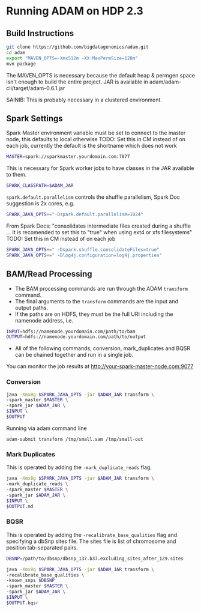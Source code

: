 # Running ADAM on HDP 2.3

## Build Instructions

```bash
git clone https://github.com/bigdatagenomics/adam.git
cd adam
export "MAVEN_OPTS=-Xmx512m -XX:MaxPermSize=128m"
mvn package
```
The MAVEN_OPTS is necessary because the default heap & permgen space isn't enough to build the entire project.
JAR is available in adam/adam-cli/target/adam-0.6.1.jar

SAINIB: This is probably necessary in a clustered environment. 

## Spark Settings

Spark Master environment variable must be set to connect to the master node, this defaults to local otherwise
TODO: Set this in CM instead of on each job, currently the default is the shortname which does not work

```bash
MASTER=spark://sparkmaster.yourdomain.com:7077 
```

This is necessary for Spark worker jobs to have classes in the JAR available to them.

```bash
SPARK_CLASSPATH=$ADAM_JAR
```

`spark.default.parallelism` controls the shuffle parallelism, Spark Doc suggestion is 2x cores, e.g.

```bash
SPARK_JAVA_OPTS+="-Dspark.default.parallelism=1024"
```

From Spark Docs: "consolidates intermediate files created during a shuffle ... It is recomended to set this to "true" when using ext4 or xfs filesystems"
TODO: Set this in CM instead of on each job

```bash
SPARK_JAVA_OPTS+=" -Dspark.shuffle.consolidateFiles=true" 
SPARK_JAVA_OPTS+=" -Dlog4j.configuration=log4j.properties"
```

## BAM/Read Processing

- The BAM processing commands are run through the ADAM  `transform` command.
- The final arguments to the `transform` commands are the input and output paths.  
- If the paths are on HDFS, they must be the full URI including the namenode address, i.e.  

```bash
INPUT=hdfs://namenode.yourdomain.com/path/to/bam
OUTPUT=hdfs://namenode.yourdomain.com/path/to/output
```

- All of the following commands, conversion, mark_duplicates and BQSR can be chained together and run in a single job.

You can monitor the job results at http://your-spark-master-node.com:9077

### Conversion

```bash
java -Xmx8g $SPARK_JAVA_OPTS -jar $ADAM_JAR transform \
-spark_master $MASTER \
-spark_jar $ADAM_JAR \
$INPUT \
$OUTPUT
```

Running via adam command line
```
adam-submit transform /tmp/small.sam /tmp/small-out
```

### Mark Duplicates

This is operated by adding the `-mark_duplicate_reads` flag.

```bash
java -Xmx8g $SPARK_JAVA_OPTS -jar $ADAM_JAR transform \
-mark_duplicate_reads \
-spark_master $MASTER \
-spark_jar $ADAM_JAR \
$INPUT \
$OUTPUT.md

```
### BQSR

This is operated by adding the `-recalibrate_base_qualities` flag and specifying a dbSnp sites file.  The sites file is list of chromosome and position tab-separated pairs.

```bash
DBSNP=/path/to/dbsnp/dbsnp_137.b37.excluding_sites_after_129.sites

java -Xmx8g $SPARK_JAVA_OPTS -jar $ADAM_JAR transform \
-recalibrate_base_qualities \
-known_snps $DBSNP
-spark_master $MASTER \
-spark_jar $ADAM_JAR \
$INPUT \
$OUTPUT.bqsr
```
